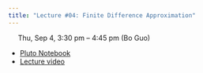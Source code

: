 ```yaml
---
title: "Lecture #04: Finite Difference Approximation"
---
```


&nbsp;&nbsp;&nbsp;&nbsp;&nbsp;Thu, Sep 4, 3:30 pm – 4:45 pm (Bo Guo)

- [Pluto Notebook](../assets/pluto_notebooks/Module3_FDA.html)
- [Lecture video](https://arizona.zoom.us/rec/share/-bbEiRknMNUTc_9ja3uq6Xdvzz-b_x-6To5aOB4RnQNOwoHDOF2_e0d5BiJwfIng.lA9Mgg5dz5CWVmJg?startTime=1757025323000)